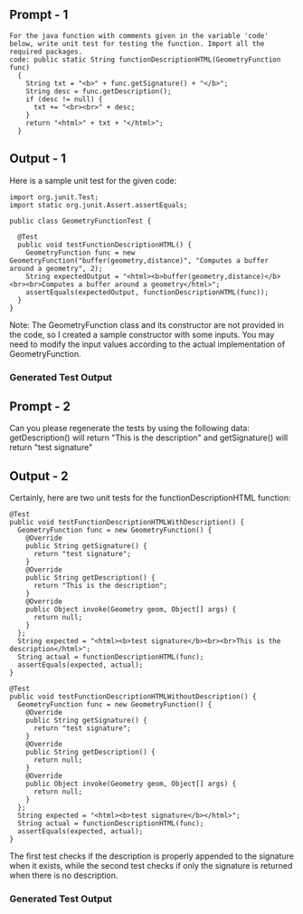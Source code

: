 ## Prompt - 1
```
For the java function with comments given in the variable 'code' below, write unit test for testing the function. Import all the required packages.
code: public static String functionDescriptionHTML(GeometryFunction func)
  {
    String txt = "<b>" + func.getSignature() + "</b>";
    String desc = func.getDescription();
    if (desc != null) {
      txt += "<br><br>" + desc;
    }
    return "<html>" + txt + "</html>";
  }
```

## Output - 1
Here is a sample unit test for the given code:

```
import org.junit.Test;
import static org.junit.Assert.assertEquals;

public class GeometryFunctionTest {

  @Test
  public void testFunctionDescriptionHTML() {
    GeometryFunction func = new GeometryFunction("buffer(geometry,distance)", "Computes a buffer around a geometry", 2);
    String expectedOutput = "<html><b>buffer(geometry,distance)</b><br><br>Computes a buffer around a geometry</html>";
    assertEquals(expectedOutput, functionDescriptionHTML(func));
  }
}
```
Note: The GeometryFunction class and its constructor are not provided in the code, so I created a sample constructor with some inputs. You may need to modify the input values according to the actual implementation of GeometryFunction.

### Generated Test Output

## Prompt - 2
Can you please regenerate the tests by using the following data:
getDescription() will return "This is the description"
and getSignature() will return "test signature"

## Output - 2
Certainly, here are two unit tests for the functionDescriptionHTML function:
```
@Test
public void testFunctionDescriptionHTMLWithDescription() {
  GeometryFunction func = new GeometryFunction() {
    @Override
    public String getSignature() {
      return "test signature";
    }
    @Override
    public String getDescription() {
      return "This is the description";
    }
    @Override
    public Object invoke(Geometry geom, Object[] args) {
      return null;
    }
  };
  String expected = "<html><b>test signature</b><br><br>This is the description</html>";
  String actual = functionDescriptionHTML(func);
  assertEquals(expected, actual);
}

@Test
public void testFunctionDescriptionHTMLWithoutDescription() {
  GeometryFunction func = new GeometryFunction() {
    @Override
    public String getSignature() {
      return "test signature";
    }
    @Override
    public String getDescription() {
      return null;
    }
    @Override
    public Object invoke(Geometry geom, Object[] args) {
      return null;
    }
  };
  String expected = "<html><b>test signature</b></html>";
  String actual = functionDescriptionHTML(func);
  assertEquals(expected, actual);
}
```
The first test checks if the description is properly appended to the signature when it exists, while the second test checks if only the signature is returned when there is no description.

### Generated Test Output





